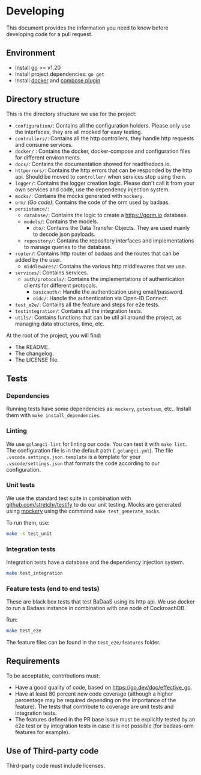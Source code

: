 # Developing

This document provides the information you need to know before developing code for a pull request.

## Environment

- Install [go](https://go.dev/doc/install) >= v1.20
- Install project dependencies: `go get`
- Install [docker](https://docs.docker.com/engine/install/) and [compose plugin](https://docs.docker.com/compose/install/)

## Directory structure

This is the directory structure we use for the project:

- `configuration/`: Contains all the configuration holders. Please only use the interfaces, they are all mocked for easy testing.
- `controllers/`: Contains all the http controllers, they handle http requests and consume services.
- `docker/` : Contains the docker, docker-compose and configuration files for different environments.
- `docs/`: Contains the documentation showed for readthedocs.io.
- `httperrors/`: Contains the http errors that can be responded by the http api. Should be moved to `controller/` when services stop using them.
- `logger/`: Contains the logger creation logic. Please don't call it from your own services and code, use the dependency injection system.
- `mocks/`: Contains the mocks generated with `mockery`.
- `orm/` *(Go code)*: Contains the code of the orm used by badaas.
- `persistance/`:
  - `database/`: Contains the logic to create a <https://gorm.io> database.
  - `models/`: Contains the models.
    - `dto/`: Contains the Data Transfer Objects. They are used mainly to decode json payloads.
  - `repository/`: Contains the repository interfaces and implementations to manage queries to the database.
- `router/`: Contains http router of badaas and the routes that can be added by the user.
  - `middlewares/`: Contains the various http middlewares that we use.
- `services/`: Contains services.
  - `auth/protocols/`: Contains the implementations of authentication clients for different protocols.
    - `basicauth/`: Handle the authentication using email/password.
    - `oidc/`: Handle the authentication via Open-ID Connect.
- `test_e2e/`: Contains all the feature and steps for e2e tests.
- `testintegration/`: Contains all the integration tests.
- `utils/`: Contains functions that can be util all around the project, as managing data structures, time, etc.

At the root of the project, you will find:

- The README.
- The changelog.
- The LICENSE file.

## Tests

### Dependencies

Running tests have some dependencies as: `mockery`, `gotestsum`, etc.. Install them with `make install_dependencies`.

### Linting

We use `golangci-lint` for linting our code. You can test it with `make lint`. The configuration file is in the default path (`.golangci.yml`). The file `.vscode.settings.json.template` is a template for your `.vscode/settings.json` that formats the code according to our configuration.

### Unit tests

We use the standard test suite in combination with [github.com/stretchr/testify](https://github.com/stretchr/testify) to do our unit testing. Mocks are generated using [mockery](https://github.com/vektra/mockery) using the command `make test_generate_mocks`.

To run them, use:

```sh
make -k test_unit
```

### Integration tests

Integration tests have a database and the dependency injection system.

```sh
make test_integration
```

### Feature tests (end to end tests)

These are black box tests that test BaDaaS using its http api. We use docker to run a Badaas instance in combination with one node of CockroachDB.

Run:

```sh
make test_e2e
```

The feature files can be found in the `test_e2e/features` folder.

## Requirements

To be acceptable, contributions must:

- Have a good quality of code, based on <https://go.dev/doc/effective_go>.
- Have at least 80 percent new code coverage (although a higher percentage may be required depending on the importance of the feature). The tests that contribute to coverage are unit tests and integration tests.
- The features defined in the PR base issue must be explicitly tested by an e2e test or by integration tests in case it is not possible (for badaas-orm features for example).

## Use of Third-party code

Third-party code must include licenses.
